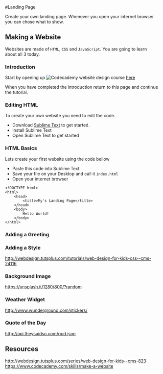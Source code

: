 #Landing Page

Create your own landing page. Whenever you open your internet browser you can chose what to show.

## Making a Website

Websites are made of `HTML`, `CSS` and `JavaScript`. You are going to learn about all 3 today.

### Introduction

Start by opening up ![Codecademy](https://cdn-production.codecademy.com/assets/logo/logo--dark-blue-ac069c03cf75e3cb300995028104f92e.svg "Codecademy") website design course [here](https://www.codecademy.com/skills/make-a-website)

When you have completed the introduction return to this page and continue the tutorial.

### Editing HTML

To create your own website you need to edit the code.

- Download [Sublime Text](http://www.sublimetext.com/3) to get started.
- Install Sublime Text
- Open Sublime Text to get started

### HTML Basics

Lets create your first website using the code bellow

- Paste this code into Sublime Text
- Save your file on your Desktop and call it `index.html`
- Open your internet browser 

```
<!DOCTYPE html>
<html>
    <head>
        <title>My's Landing Page</title>
    </head>
    <body>
        Hello World!
    </body>
</html>
```

### Adding a Greeting

<!-- TODO - HENRY MISKIN -->

### Adding a Style

<!-- TODO - HENRY MISKIN -->
http://webdesign.tutsplus.com/tutorials/web-design-for-kids-css--cms-24116

### Background Image

<!-- TODO - HENRY MISKIN -->
https://unsplash.it/1280/800/?random

### Weather Widget

<!-- TODO - HENRY Lake -->
http://www.wunderground.com/stickers/

### Quote of the Day

<!-- TODO - HENRY Lake -->
http://api.theysaidso.com/qod.json

## Resources

http://webdesign.tutsplus.com/series/web-design-for-kids--cms-823
https://www.codecademy.com/skills/make-a-website
